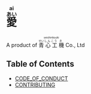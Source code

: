 # <ruby><ruby>愛<rp>(</rp><rt>あい</rt><rp>)</rp> </ruby><rp>(</rp><rt>ai</rt><rp>)</rp></ruby>

A product of <ruby>
  <ruby>
    青<rp>(</rp><rt>せい</rt><rp>)</rp> 
    心<rp>(</rp><rt>しん</rt><rp>)</rp>
    工<rp>(</rp><rt>こう</rt><rp>)</rp>
    機<rp>(</rp><rt>き</rt><rp>)</rp>
  </ruby>
  <rp>(</rp><rt>seishinkouki</rt><rp>)</rp>
</ruby> Co., Ltd

## Table of Contents

* [CODE_OF_CONDUCT](/mirai-audio/mir/wiki/CODE_OF_CONDUCT)
* [CONTRIBUTING](/mirai-audio/mir/blob/master/.github/CONTRIBUTING.md)
